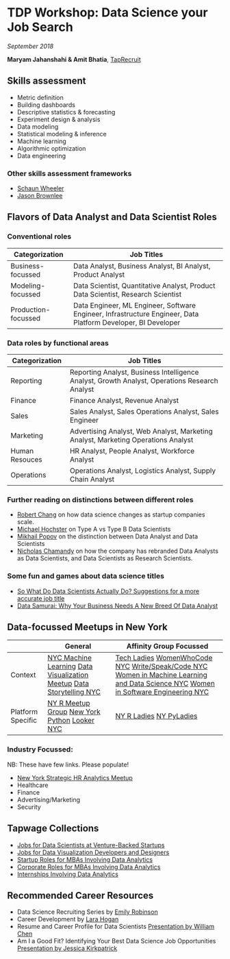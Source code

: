 # TDP Workshop: Data Science your Job Search
*September 2018*

**Maryam Jahanshahi & Amit Bhatia**, [TapRecruit](http://www.taprecruit.co)

## Skills assessment
- Metric definition
- Building dashboards
- Descriptive statistics & forecasting
- Experiment design & analysis
- Data modeling
- Statistical modeling & inference
- Machine learning
- Algorithmic optimization
- Data engineering

### Other skills assessment frameworks
- [Schaun Wheeler](https://towardsdatascience.com/a-framework-for-evaluating-data-scientist-competency-89b5f275a6bf)
- [Jason Brownlee](https://machinelearningmastery.com/data-science-skills-simple-method-can-use-evaluate-use-results-build-amazing-data-science-teams/)

## Flavors of Data Analyst and Data Scientist Roles
### Conventional roles

| Categorization | Job Titles |
| --- | --- |
| Business-focussed  | Data Analyst, Business Analyst, BI Analyst, Product Analyst  |
| Modeling-focussed  | Data Scientist, Quantitative Analyst, Product Data Scientist, Research Scientist |
| Production-focussed | Data Engineer, ML Engineer, Software Engineer, Infrastructure Engineer, Data Platform Developer, BI Developer |

### Data roles by functional areas
| Categorization | Job Titles |
| ------------- | ------------- |
| Reporting  | Reporting Analyst, Business Intelligence Analyst, Growth Analyst, Operations Research Analyst  |
| Finance  | Finance Analyst, Revenue Analyst |
| Sales | Sales Analyst, Sales Operations Analyst, Sales Engineer |
| Marketing | Advertising Analyst, Web Analyst, Marketing Analyst, Marketing Operations Analyst |
| Human Resouces | HR Analyst, People Analyst, Workforce Analyst | 
| Operations | Operations Analyst, Logistics Analyst, Supply Chain Analyst |

### Further reading on distinctions between different roles
- [Robert Chang](https://medium.com/@rchang/my-two-year-journey-as-a-data-scientist-at-twitter-f0c13298aee6) on how data science changes as startup companies scale.
- [Michael Hochster](https://www.quora.com/What-is-data-science/answer/Michael-Hochster) on Type A vs Type B Data Scientists
- [Mikhail Popov](https://mpopov.com/blog/2018/5/24/data-analyst-vs-data-scientist-industry-perspectives) on the distinction between Data Analyst and Data Scientists
- [Nicholas Chamandy](https://eng.lyft.com/whats-in-a-name-ce42f419d16c) on how the company has rebranded Data Analysts as Data Scientists, and Data Scientists as Research Scientists.

### Some fun and games about data science titles
- [So What Do Data Scientists Actually Do? Suggestions for a more accurate job title](https://thebolditalic.com/so-what-do-data-scientists-actually-do-33134ba4a31d)
- [Data Samurai: Why Your Business Needs A New Breed Of Data Analyst](https://www.forbes.com/sites/brentdykes/2018/04/26/data-samurai-why-your-business-needs-a-new-breed-of-data-analyst/#52e42a4d4612)

## Data-focussed Meetups in New York

|  | General | Affinity Group Focussed |
| ------------- | ------------- |------------- |
| Context | [NYC Machine Learning](https://www.meetup.com/NYC-Machine-Learning/) [Data Visualization Meetup](https://www.meetup.com/DataVisualization/) [Data Storytelling NYC](https://www.meetup.com/Data-Storytelling-NYC/) | [Tech Ladies](https://www.hiretechladies.com/join/?kid=HNTNG) [WomenWhoCode NYC](https://www.womenwhocode.com) [Write/Speak/Code NYC](https://www.meetup.com/Write-Speak-Code-NYC/) [Women in Machine Learning and Data Science NYC](https://www.meetup.com/NYC-Women-in-Machine-Learning-Data-Science/) [Women in Software Engineering NYC](https://www.meetup.com/Women-in-Software-Engineering-NYC/) |
| Platform Specific | [NY R Meetup Group](https://www.meetup.com/nyhackr/) [New York Python](https://www.meetup.com/nycpython/) [Looker NYC](https://www.meetup.com/meetup-group-XwKEpidf/) | [NY R Ladies](https://www.meetup.com/rladies-newyork/) [NY PyLadies](https://www.meetup.com/NYC-PyLadies/) | 

### Industry Focussed:
NB: These have few links. Please populate! 
- [New York Strategic HR Analytics Meetup](https://www.meetup.com/HRAnalyticsPros/)
- Healthcare
- Finance
- Advertising/Marketing
- Security

## Tapwage Collections
- [Jobs for Data Scientists at Venture-Backed Startups](https://tapwage.com/channel/data-science-superstar)
- [Jobs for Data Visualization Developers and Designers](https://tapwage.com/channel/painting-pictures-with-data)
- [Startup Roles for MBAs Involving Data Analytics](https://tapwage.com/channel/data-driven-mbas-at-startups)
- [Corporate Roles for MBAs Involving Data Analytics](https://tapwage.com/channel/data-driven-mbas-at-big-corporates)
- [Internships Involving Data Analytics](https://tapwage.com/channel/data-driven-internships)

## Recommended Career Resources
- Data Science Recruiting Series by [Emily Robinson](http://hookedondata.org/)
- Career Development by [Lara Hogan](https://larahogan.me/blog/)
- Resume and Career Profile for Data Scientists [Presentation by William Chen](https://www.youtube.com/watch?v=xrhPjE7wHas&list=PLqFaTIg4myu-dNobDHQZPrD2wH27PthCG)
- Am I a Good Fit? Identifying Your Best Data Science Job Opportunities [Presentation by Jessica Kirkpatrick](https://www.youtube.com/watch?v=0W0Zrc-m5r8&list=PLqFaTIg4myu-dNobDHQZPrD2wH27PthCG&index=2)


